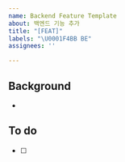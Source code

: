 ```yaml
---
name: Backend Feature Template
about: 백엔드 기능 추가
title: "[FEAT]"
labels: "\U0001F4BB BE"
assignees: ''

---
```


## Background
- 

## To do
- [ ]
